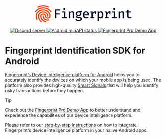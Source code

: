 <p align="center">
    <picture>
      <source media="(prefers-color-scheme: dark)" srcset="res/logo_light.svg" />
      <source media="(prefers-color-scheme: light)" srcset="res/logo_dark.svg" />
      <img src="res/logo_dark.svg" alt="Fingerprint logo" width="312px" />
    </picture>
</p>
<p align="center">
  <a href="https://discord.gg/39EpE2neBg">
    <img src="https://img.shields.io/discord/852099967190433792?style=logo&label=Discord&logo=Discord&logoColor=white" alt="Discord server">
  </a>
    <a href="https://android-arsenal.com/api?level=21">
    <img src="https://img.shields.io/badge/API-21%2B-brightgreen.svg" alt="Android minAPI status">
  </a>
  <a href="https://github.com/fingerprintjs/fingerprint-device-intelligence-android-demo">
    <img src="https://img.shields.io/badge/Fingerprint%20Pro%20Demo%20App-red" alt="Fingerprint Pro Demo App">
  </a>
</p>

# Fingerprint Identification SDK for Android
[Fingerprint’s Device Intelligence platform for Android](https://dev.fingerprint.com/docs/native-android-integration) helps you to accurately identify the devices on which your mobile app is being used. The platform also provides high-quality [Smart Signals](https://dev.fingerprint.com/docs/smart-signals-overview#smart-signals-for-mobile-devices) that will help you identify risky transactions before they happen.

> [!TIP]
> Check out the [Fingerprint Pro Demo App](https://github.com/fingerprintjs/fingerprint-device-intelligence-android-demo) to better understand and experience the capabilities of our device intelligence platform.

Please refer to our [step-by-step instructions](https://dev.fingerprint.com/docs/android-sdk) on how to integrate Fingerprint's device intelligence platform in your native Android apps.

